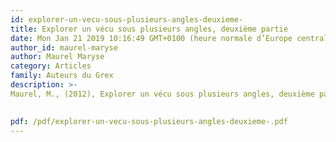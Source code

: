 ```yaml
---
id: explorer-un-vecu-sous-plusieurs-angles-deuxieme-
title: Explorer un vécu sous plusieurs angles, deuxième partie
date: Mon Jan 21 2019 10:16:49 GMT+0100 (heure normale d’Europe centrale)
author_id: maurel-maryse
author: Maurel Maryse
category: Articles
family: Auteurs du Grex
description: >-
Maurel, M., (2012), Explorer un vécu sous plusieurs angles, deuxième partie, Expliciter n° 95, p. 1 – 30.

 
pdf: /pdf/explorer-un-vecu-sous-plusieurs-angles-deuxieme-.pdf
---
```

